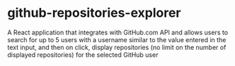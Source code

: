 # github-repositories-explorer
A React application that integrates with GitHub.com API and allows users to search for up to 5 users with a username similar to the value entered in the text input, and then on click, display repositories (no limit on the number of displayed repositories) for the selected GitHub user
